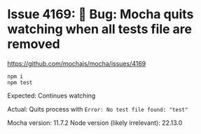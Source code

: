 # Issue 4169: 🐛 Bug: Mocha quits watching when all tests file are removed

https://github.com/mochajs/mocha/issues/4169

```
npm i
npm test
```

Expected: Continues watching

Actual: Quits process with `Error: No test file found: "test"`

Mocha version: 11.7.2
Node version (likely irrelevant): 22.13.0
